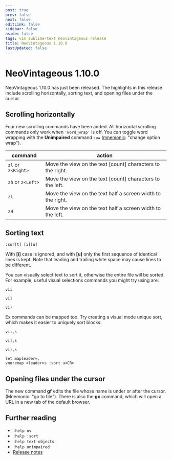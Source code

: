 ```yaml
---
post: true
prev: false
next: false
editLink: false
sidebar: false
aside: false
tags: vim sublime-text neovintageous release
title: NeoVintageous 1.10.0
lastUpdated: false
---
```


# NeoVintageous 1.10.0

NeoVintageous 1.10.0 has just been released. The highlights in this release include scrolling horizontally, sorting text, and opening files under the cursor.

## Scrolling horizontally

Four new scrolling commands have been added. All horizontal scrolling commands only work when `'word_wrap'` is off. You can toggle word wrapping with the **Unimpaired** command `cow` ([mnemonic](https://www.brainpickings.org/2011/03/03/joshua-foer-moonwalking-with-einstein/): "change option wrap").

command | action
------- | --------
`zl` or `z<Right>` | Move the view on the text \[count\] characters to the right.
`zh` or `z<Left>` | Move the view on the text \[count\] characters to the left.
`zL` | Move the view on the text half a screen width to the right.
`zH` | Move the view on the text half a screen width to the left.

## Sorting text

```vim
:sor[t] [i][u]
```

With **\[i\]** case is ignored, and with **\[u\]** only the first sequence of identical lines is kept. Note that leading and trailing white space may cause lines to be different.

You can visually select text to sort it, otherwise the entire file will be sorted. For example, useful visual selections commands you might try using are:

```vim
vii
```

```vim
vi]
```

```vim
vi)
```

Ex commands can be mapped too. Try creating a visual mode unique sort, which makes it easier to uniquely sort blocks:

```vim
vii,s
```

```vim
vi],s
```

```vim
vi),s
```

```vim
let mapleader=,
vnoremap <leader>s :sort u<CR>
```

## Opening files under the cursor

The new command **gf** edits the file whose name is under or after the cursor. (Mnemonic: "go to file"). There is also the **gx** command, which will open a URL in a new tab of the default browser.

## Further reading

* `:help nv`
* `:help :sort`
* `:help text-objects`
* `:help unimpaired`
* [Release notes](https://github.com/NeoVintageous/NeoVintageous/releases/tag/1.10.0)
